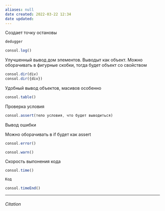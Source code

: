 ```yaml
---
aliases: null
date created: 2022-03-22 12:34
date updated:
---
```


Создает точку остановы

```js
dedugger
```


```js
consol.log()
```


Улучшенный вывод дом элементов. Выводыт как объект. Можно оборачивать в фигурные скобки, тогда будет объект со свойством

```js
consol.dir(div)
consol.dir({div})
```


Удобный вывод объектов, масивов особенно

```js
consol.table()
```

Проверка условия

```js
consol.assert(тело условия, что будет выводиться)
```

Вывод ошибки 

Можно оборачивать в if будет как assert

```js
consol.error()
```

```js
consol.warn()
```

Скорость выпонения кода

```js
consol.time()

Код

consol.timeEnd()
```


---

###### Citation

